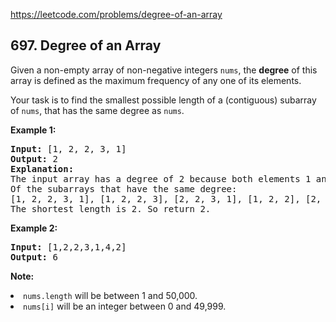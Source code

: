 https://leetcode.com/problems/degree-of-an-array

## 697. Degree of an Array

<div><p>Given a non-empty array of non-negative integers <code>nums</code>, the <b>degree</b> of this array is defined as the maximum frequency of any one of its elements.</p>
<p>Your task is to find the smallest possible length of a (contiguous) subarray of <code>nums</code>, that has the same degree as <code>nums</code>.</p>
<p><b>Example 1:</b><br/>
</p><pre><b>Input:</b> [1, 2, 2, 3, 1]
<b>Output:</b> 2
<b>Explanation:</b> 
The input array has a degree of 2 because both elements 1 and 2 appear twice.
Of the subarrays that have the same degree:
[1, 2, 2, 3, 1], [1, 2, 2, 3], [2, 2, 3, 1], [1, 2, 2], [2, 2, 3], [2, 2]
The shortest length is 2. So return 2.
</pre>
<p></p>
<p><b>Example 2:</b><br/>
</p><pre><b>Input:</b> [1,2,2,3,1,4,2]
<b>Output:</b> 6
</pre>
<p></p>
<p><b>Note:</b>
</p><li><code>nums.length</code> will be between 1 and 50,000.</li>
<li><code>nums[i]</code> will be an integer between 0 and 49,999.</li>
<p></p></div>
